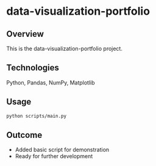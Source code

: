 # data-visualization-portfolio

## Overview
This is the data-visualization-portfolio project. 

## Technologies
Python, Pandas, NumPy, Matplotlib

## Usage
```bash
python scripts/main.py
```

## Outcome
- Added basic script for demonstration
- Ready for further development

